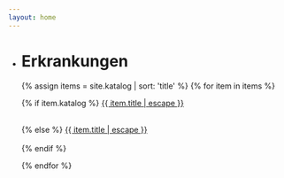 ```yaml
---
layout: home
---
```

<ul class="posts">
  <li>
    <h1 id="posts-label">Erkrankungen</h1>
  </li>
  
{% assign items = site.katalog | sort: 'title' %}
{% for item in items %}

{% if item.katalog %}
<a class="post-link" href="{{ item.katalog | relative_url }}">
  {{ item.title | escape }}
</a><br /><br />

{% else %}
<a class="post-link" href="katalog/{{ item.title | downcase  | replace: ' ', '-' }}.html">
  {{ item.title | escape }}<br /><br />
</a>
{% endif %}

{% endfor %}

